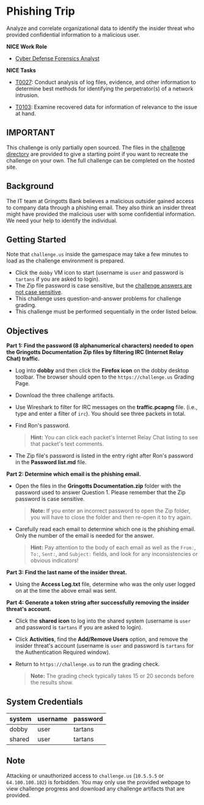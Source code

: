 # Phishing Trip

Analyze and correlate organizational data to identify the insider threat who provided confidential information to a malicious user.

**NICE Work Role**

- [Cyber Defense Forensics Analyst](https://niccs.cisa.gov/workforce-development/nice-framework)

**NICE Tasks**

- [T0027](https://niccs.cisa.gov/workforce-development/nice-framework): Conduct analysis of log files, evidence, and other information to determine best methods for identifying the perpetrator(s) of a network intrusion.

- [T0103](https://niccs.cisa.gov/workforce-development/nice-framework): Examine recovered data for information of relevance to the issue at hand.

<!-- cut -->

## IMPORTANT
This challenge is only partially open sourced. The files in the [challenge directory](./challenge) are provided to give a starting point if you want to recreate the challenge on your own. The full challenge can be completed on the hosted site.

## Background

The IT team at Gringotts Bank believes a malicious outsider gained access to company data through a phishing email. They also think an insider threat might have provided the malicious user with some confidential information. We need your help to identify the individual.

## Getting Started

Note that `challenge.us` inside the gamespace may take a few minutes to load as the challenge environment is prepared.

- Click the `dobby` VM icon to start (username is `user` and password is `tartans` if you are asked to login).
- The Zip file password is case sensitive, but the <u>challenge answers are not case sensitive</u>.
- This challenge uses question-and-answer problems for challenge grading.
- This challenge must be performed sequentially in the order listed below.

## Objectives

**Part 1: Find the password (8 alphanumerical characters) needed to open the Gringotts Documentation Zip files by filtering IRC (Internet Relay Chat) traffic.**

- Log into **dobby** and then click the **Firefox icon** on the dobby desktop toolbar. The browser should open to the `https://challenge.us` Grading Page.

- Download the three challenge artifacts.

- Use Wireshark to filter for IRC messages on the **traffic.pcapng** file. (i.e., type and enter a filter of `irc`). You should see three packets in total.

- Find Ron's password.

  > **Hint:** You can click each packet's Internet Relay Chat listing to see that packet's text comments.

- The Zip file's password is listed in the entry right after Ron's password in the **Password list.md** file.

**Part 2: Determine which email is the phishing email.**

- Open the files in the **Gringotts Documentation.zip** folder with the password used to answer Question 1. Please remember that the Zip password is case sensitive.

  > **Note:** If you enter an incorrect password to open the Zip folder, you will have to close the folder and then re-open it to try again. 

- Carefully read each email to determine which one is the phishing email. Only the number of the email is needed for the answer.

  > **Hint:** Pay attention to the body of each email as well as the `From:`, `To:`, `Sent:`, and `Subject:` fields, and look for any inconsistencies or obvious indicators!

**Part 3: Find the last name of the insider threat.**

- Using the **Access Log.txt** file, determine who was the only user logged on at the time the above email was sent.

**Part 4: Generate a token string after successfully removing the insider threat's account.**

- Click the **shared icon** to log into the shared system (username is `user` and password is `tartans` if you are asked to login).

- Click **Activities**, find the **Add/Remove Users** option, and remove the insider threat's account (username is `user` and password is `tartans` for the Authentication Required window).

- Return to `https://challenge.us` to run the grading check.

  > **Note:** The grading check typically takes 15 or 20 seconds before the results show.

## System Credentials

| system | username | password |
| ------ | -------- | -------- |
| dobby  | user     | tartans  |
| shared | user     | tartans  |

## Note

Attacking or unauthorized access to `challenge.us` (`10.5.5.5` or `64.100.100.102`) is forbidden. You may only use the provided webpage to view challenge progress and download any challenge artifacts that are provided.
